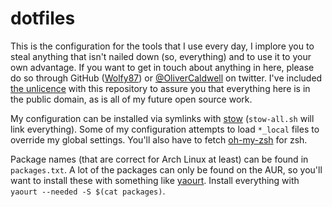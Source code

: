 # dotfiles

This is the configuration for the tools that I use every day, I implore you to steal anything that isn't nailed down (so, everything) and to use it to your own advantage. If you want to get in touch about anything in here, please do so through GitHub ([Wolfy87][]) or [@OliverCaldwell][] on twitter. I've included [the unlicence][] with this repository to assure you that everything here is in the public domain, as is all of my future open source work.

My configuration can be installed via symlinks with [stow][] (`stow-all.sh` will link everything). Some of my configuration attempts to load `*_local` files to override my global settings. You'll also have to fetch [oh-my-zsh][] for zsh.

Package names (that are correct for Arch Linux at least) can be found in `packages.txt`. A lot of the packages can only be found on the AUR, so you'll want to install these with something like [yaourt][]. Install everything with `yaourt --needed -S $(cat packages)`.

[Wolfy87]: https://github.com/Wolfy87
[@OliverCaldwell]: https://twitter.com/OliverCaldwell
[the unlicence]: http://unlicense.org/
[stow]: http://www.gnu.org/software/stow/
[oh-my-zsh]: http://ohmyz.sh/
[yaourt]: https://aur.archlinux.org/packages/yaourt/
